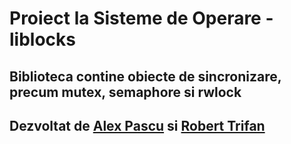 # Proiect la Sisteme de Operare - liblocks

## Biblioteca contine obiecte de sincronizare, precum mutex, semaphore si rwlock

## Dezvoltat de [Alex Pascu](https://github.com/AlexPascu001/) si [Robert Trifan](https://github.com/trifangrobert/)
